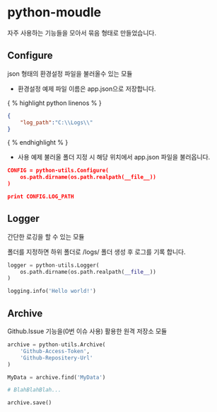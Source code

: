 # python-moudle
자주 사용하는 기능들을 모아서 묶음 형태로 만들었습니다.

## Configure
json 형태의 환경설정 파일을 불러올수 있는 모듈

- 환경설정 예제
파일 이름은 app.json으로 저장합니다.

{ % highlight python linenos % }
```json
{
    "log_path":"C:\\Logs\\"
}
```
{ % endhighlight % }


-  사용 예제
불러올 폴더 지정 시 해당 위치에서 app.json 파일을 불러옵니다.
```json
CONFIG = python-utils.Configure(
    os.path.dirname(os.path.realpath(__file__))
)

print CONFIG.LOG_PATH
```

## Logger
간단한 로깅을 할 수 있는 모듈

폴더를 지정하면 하위 폴더로 /logs/ 폴더 생성 후 로그를 기록 합니다.
```python
logger = python-utils.Logger(
    os.path.dirname(os.path.realpath(__file__))
)

logging.info('Hello world!')
```

## Archive
Github.Issue 기능을(0번 이슈 사용) 활용한 원격 저장소 모듈

```python
archive = python-utils.Archive(
    'Github-Access-Token',
    'Github-Repositery-Url'
)

MyData = archive.find('MyData')

# BlahBlahBlah...

archive.save()
```